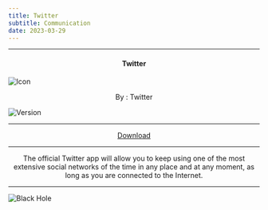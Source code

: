 ```yaml
---
title: Twitter
subtitle: Communication
date: 2023-03-29
---
```

---

<h4> <p align="center"> Twitter </p> </h4>

![Icon](https://rb.gy/b28on7)

<p align="center"> By : Twitter </p>

![Version](https://rb.gy/lckpm)

---

<p align ="center">
<a href="https://clk.asia/onLi0dD" class="btn btn-outline-success"> Download </a>
</p>

---

<p align="center">
The official Twitter app will allow you to keep using one of the most extensive social networks of the time in any place and at any moment, as long as you are connected to the Internet.
</p>

---

![Black Hole](https://rb.gy/z0dyyw)
